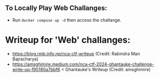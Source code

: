 ## To Locally Play Web Challanges:
- Run `docker compose up -d` then access the challange.


# Writeup for 'Web' challanges:
- https://blog.rmb.info.np/nca-ctf-writeup (Credit: Rabindra Man Bajracharya)
- https://amsghimire.medium.com/nca-ctf-2024-ghantauke-challenge-write-up-f95180a7bbf6 < Ghantauke's Writeup (Credit: amsghimire)

